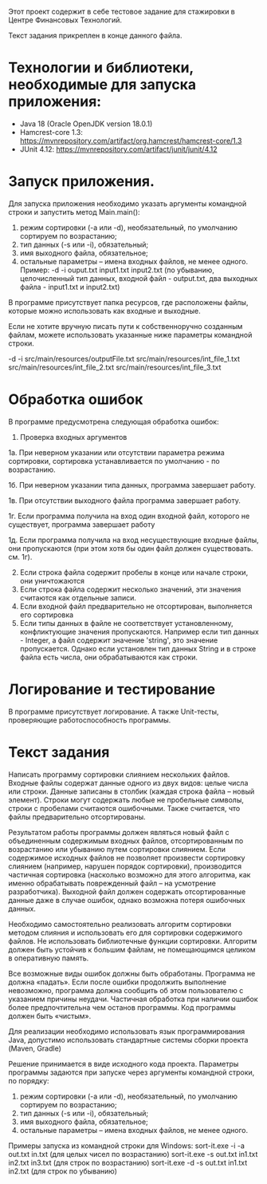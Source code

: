 Этот проект содержит в себе тестовое задание для стажировки в Центре Финансовых Технологий.

Текст задания прикреплен в конце данного файла.

# Технологии и библиотеки, необходимые для запуска приложения:
- Java 18 (Oracle OpenJDK version 18.0.1)
- Hamcrest-core 1.3: https://mvnrepository.com/artifact/org.hamcrest/hamcrest-core/1.3
- JUnit 4.12:  https://mvnrepository.com/artifact/junit/junit/4.12

# Запуск приложения.

Для запуска приложения необходимо указать аргументы командной строки и запустить метод Main.main():
1. режим сортировки (-a или -d), необязательный, по умолчанию сортируем по возрастанию;
2. тип данных (-s или -i), обязательный;
3. имя выходного файла, обязательное;
4. остальные параметры – имена входных файлов, не менее одного.
Пример: -d -i ouput.txt input1.txt input2.txt (по убыванию, целочисленный тип данных, входной файл - output.txt, два выходных файла - input1.txt и input2.txt)

В программе присутствует папка ресурсов, где расположены файлы, которые можно использовать как входные и выходные.

Если не хотите вручную писать пути к собственноручно созданным файлам, можете использовать указанные ниже параметры командной строки.

-d
-i
src/main/resources/outputFile.txt
src/main/resources/int_file_1.txt
src/main/resources/int_file_2.txt
src/main/resources/int_file_3.txt
# Обработка ошибок
В программе предусмотрена следующая обработка ошибок:
1. Проверка входных аргументов

  1a. При неверном указании или отсутствии параметра режима сортировки, сортировка устанавливается по умолчанию - по возрастанию.

  1б. При неверном указании типа данных, программа завершает работу.

  1в. При отсутствии выходного файла программа завершает работу.
 
  1г. Если программа получила на вход один входной файл, которого не существует, программа завершает работу
 
  1д. Если программа получила на вход несуществующие входные файлы, они пропускаются (при этом хотя бы один файл должен существовать. см. 1г).

2. Если строка файла содержит пробелы в конце или начале строки, они уничтожаются
3. Если строка файла содержит несколько значений, эти значения считаются как отдельные записи.
4. Если входной файл предварительно не отсортирован, выполняется его сортировка
5. Если типы данных в файле не соответствует установленному, конфликтующие значения пропускаются. Например если тип данных - Integer, а файл содержит значение 'string', это значение пропускается. Однако если установлен тип данных String и в строке файла есть числа, они обрабатываются как строки.

# Логирование и тестирование
В программе присутствует логирование. А также Unit-тесты, проверяющие работоспособность программы.

# Текст задания
Написать программу сортировки слиянием нескольких файлов.
Входные файлы содержат данные одного из двух видов: целые числа или строки. Данные записаны
в столбик (каждая строка файла – новый элемент). Строки могут содержать любые не пробельные
символы, строки с пробелами считаются ошибочными. Также считается, что файлы предварительно
отсортированы.

Результатом работы программы должен являться новый файл с объединенным содержимым
входных файлов, отсортированным по возрастанию или убыванию путем сортировки слиянием.
Если содержимое исходных файлов не позволяет произвести сортировку слиянием (например,
нарушен порядок сортировки), производится частичная сортировка (насколько возможно для этого
алгоритма, как именно обрабатывать поврежденный файл – на усмотрение разработчика).
Выходной файл должен содержать отсортированные данные даже в случае ошибок, однако
возможна потеря ошибочных данных.

Необходимо самостоятельно реализовать алгоритм сортировки методом слияния и использовать
его для сортировки содержимого файлов. Не использовать библиотечные функции сортировки.
Алгоритм должен быть устойчив к большим файлам, не помещающимся целиком в оперативную
память.

Все возможные виды ошибок должны быть обработаны. Программа не должна «падать». Если
после ошибки продолжить выполнение невозможно, программа должна сообщить об этом
пользователю с указанием причины неудачи. Частичная обработка при наличии ошибок более
предпочтительна чем останов программы. Код программы должен быть «чистым».

Для реализации необходимо использовать язык программирования Java, допустимо использовать
стандартные системы сборки проекта (Maven, Gradle)

Решение принимается в виде исходного кода проекта.
Параметры программы задаются при запуске через аргументы командной строки, по порядку:
1. режим сортировки (-a или -d), необязательный, по умолчанию сортируем по возрастанию;
2. тип данных (-s или -i), обязательный;
3. имя выходного файла, обязательное;
4. остальные параметры – имена входных файлов, не менее одного.

Примеры запуска из командной строки для Windows:
sort-it.exe -i -a out.txt in.txt (для целых чисел по возрастанию)
sort-it.exe -s out.txt in1.txt in2.txt in3.txt (для строк по возрастанию)
sort-it.exe -d -s out.txt in1.txt in2.txt (для строк по убыванию)

